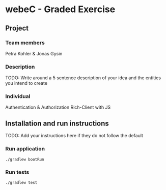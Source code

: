 # webeC - Graded Exercise

## Project

### Team members

Petra Kohler & Jonas Gysin

### Description

TODO: Write around a 5 sentence description of your idea and the entities you intend to create

### Individual

Authentication & Authorization
Rich-Client with JS

## Installation and run instructions

TODO: Add your instructions here if they do not follow the default

### Run application

```
./gradlew bootRun
```

### Run tests

```
./gradlew test
```
